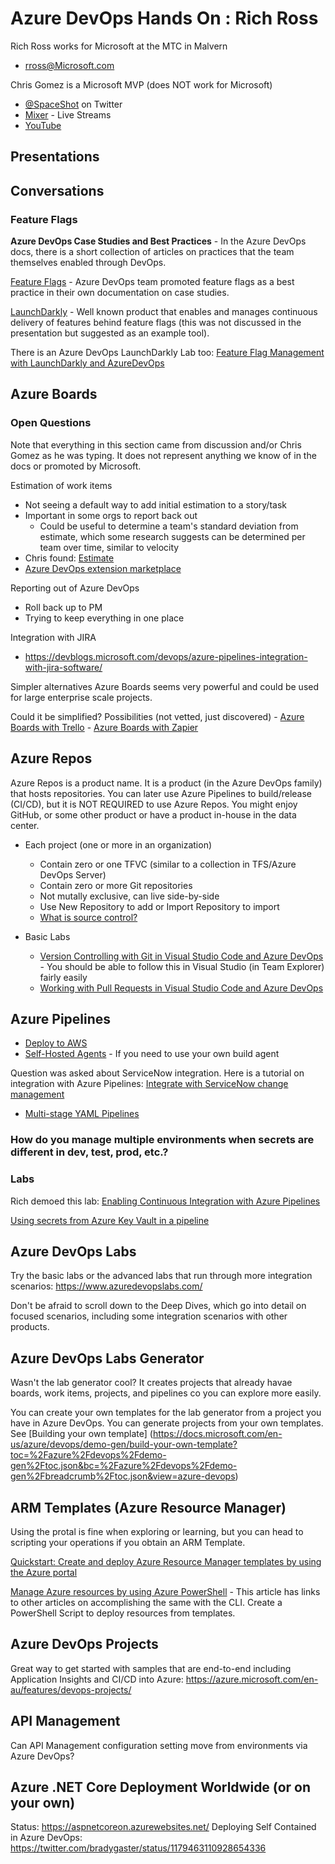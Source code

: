 # Azure DevOps Hands On : Rich Ross

Rich Ross works for Microsoft at the MTC in Malvern

- rross@Microsoft.com

Chris Gomez is a Microsoft MVP (does NOT work for Microsoft)

- [@SpaceShot](https://twitter.com/SpaceShot) on Twitter
- [Mixer](https://mixer.com/SpaceShot) - Live Streams
- [YouTube](https://youtube.com)

## Presentations

## Conversations

### Feature Flags

**Azure DevOps Case Studies and Best Practices** - In the Azure DevOps docs, there is a short collection of articles on practices that the team themselves enabled through DevOps.

[Feature Flags](https://docs.microsoft.com/en-us/azure/devops/migrate/phase-features-with-feature-flags?view=azure-devops) - Azure DevOps team promoted feature flags as a best practice in their own documentation on case studies.

[LaunchDarkly](https://launchdarkly.com/) - Well known product that enables and manages continuous delivery of features behind feature flags (this was not discussed in the presentation but suggested as an example tool).

There is an Azure DevOps LaunchDarkly Lab too: [Feature Flag Management with LaunchDarkly and AzureDevOps](https://azuredevopslabs.com/labs/vstsextend/launchdarkly/)

## Azure Boards

### Open Questions

Note that everything in this section came from discussion and/or Chris Gomez as he was typing.  It does not represent anything we know of in the docs or promoted by Microsoft.

Estimation of work items

- Not seeing a default way to add initial estimation to a story/task
- Important in some orgs to report back out
  - Could be useful to determine a team's standard deviation from estimate, which some research suggests can be determined per team over time, similar to velocity
- Chris found: [Estimate](https://marketplace.visualstudio.com/items?itemName=ms-devlabs.estimate)
- [Azure DevOps extension marketplace](https://marketplace.visualstudio.com/azuredevops)

Reporting out of Azure DevOps

- Roll back up to PM
- Trying to keep everything in one place

Integration with JIRA

- https://devblogs.microsoft.com/devops/azure-pipelines-integration-with-jira-software/

Simpler alternatives
Azure Boards seems very powerful and could be used for large enterprise scale projects.  

Could it be simplified? Possibilities (not vetted, just discovered)
    - [Azure Boards with Trello](https://marketplace.visualstudio.com/items?itemName=ms-vsts.services-trello)
    - [Azure Boards with Zapier](https://marketplace.visualstudio.com/items?itemName=ms-vsts.services-zapier)

## Azure Repos

Azure Repos is a product name.  It is a product (in the Azure DevOps family) that hosts repositories. You can later use Azure Pipelines to build/release (CI/CD), but it is NOT REQUIRED to use Azure Repos.  You might enjoy GitHub, or some other product or have a product in-house in the data center.

- Each project (one or more in an organization)

  - Contain zero or one TFVC (similar to a collection in TFS/Azure DevOps Server)
  - Contain zero or more Git repositories
  - Not mutally exclusive, can live side-by-side
  - Use New Repository to add or Import Repository to import
  - [What is source control?](https://docs.microsoft.com/en-us/azure/devops/user-guide/source-control?view=azure-devops)

- Basic Labs
  - [Version Controlling with Git in Visual Studio Code and Azure DevOps](https://www.azuredevopslabs.com/labs/azuredevops/git/) - You should be able to follow this in Visual Studio (in Team Explorer) fairly easily
  - [Working with Pull Requests in Visual Studio Code and Azure DevOps](https://www.azuredevopslabs.com/labs/azuredevops/pullrequests/)

## Azure Pipelines

- [Deploy to AWS](https://azure.microsoft.com/en-us/blog/azure-pipelines-is-the-ci-cd-solution-for-any-language-any-platform-any-cloud/)
- [Self-Hosted Agents](https://docs.microsoft.com/en-us/azure/devops/pipelines/agents/agents?view=azure-devops#install) - If you need to use your own build agent

Question was asked about ServiceNow integration.  Here is a tutorial on integration with Azure Pipelines: [Integrate with ServiceNow change management](https://docs.microsoft.com/en-us/azure/devops/pipelines/release/approvals/servicenow?view=azure-devops)

- [Multi-stage YAML Pipelines](https://devblogs.microsoft.com/devops/whats-new-with-azure-pipelines/)

### How do you manage multiple environments when secrets are different in dev, test, prod, etc.?

### Labs

Rich demoed this lab:
[Enabling Continuous Integration with Azure Pipelines](https://azuredevopslabs.com/labs/azuredevops/continuousintegration/)

[Using secrets from Azure Key Vault in a pipeline](https://azuredevopslabs.com/labs/vstsextend/azurekeyvault/)

## Azure DevOps Labs

Try the basic labs or the advanced labs that run through more integration scenarios:
https://www.azuredevopslabs.com/

Don't be afraid to scroll down to the Deep Dives, which go into detail on focused scenarios, including some integration scenarios with other products.

## Azure DevOps Labs Generator

Wasn't the lab generator cool?  It creates projects that already havae boards, work items, projects, and pipelines co you can explore more easily.

You can create your own templates for the lab generator from a project you have in Azure DevOps.  You can generate projects from your own templates.
See [Building your own template] (https://docs.microsoft.com/en-us/azure/devops/demo-gen/build-your-own-template?toc=%2Fazure%2Fdevops%2Fdemo-gen%2Ftoc.json&bc=%2Fazure%2Fdevops%2Fdemo-gen%2Fbreadcrumb%2Ftoc.json&view=azure-devops)

## ARM Templates (Azure Resource Manager)

Using the protal is fine when exploring or learning, but you can head to scripting your operations if you obtain an ARM Template.

[Quickstart: Create and deploy Azure Resource Manager templates by using the Azure portal](https://docs.microsoft.com/en-us/azure/azure-resource-manager/resource-manager-quickstart-create-templates-use-the-portal)

[Manage Azure resources by using Azure PowerShell](https://docs.microsoft.com/en-us/azure/azure-resource-manager/manage-resources-powershell) - This article has links to other articles on accomplishing the same with the CLI. Create a PowerShell Script to deploy resources from templates.

## Azure DevOps Projects

Great way to get started with samples that are end-to-end including Application Insights and CI/CD into Azure: https://azure.microsoft.com/en-au/features/devops-projects/

## API Management

Can API Management configuration setting move from environments via Azure DevOps?

## Azure .NET Core Deployment Worldwide (or on your own)

Status: https://aspnetcoreon.azurewebsites.net/
Deploying Self Contained in Azure DevOps: https://twitter.com/bradygaster/status/1179463110928654336
